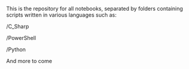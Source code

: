 This is the repository for all notebooks, separated by folders containing scripts written in various languages such as:

/C_Sharp

/PowerShell

/Python

And more to come
